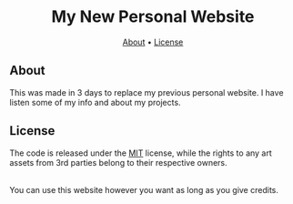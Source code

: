<h1 align="center">My New Personal Website</h1>

<p align="center">
  <a href="#about">About</a>
  •
  <a href="#license">License</a>
  <br>
</p>

## About

This was made in 3 days to replace my previous personal
website. I have listen some of my info and about my projects.

## License

The code is released under the [MIT](https://github.com/ItsShaded/New-Website/blob/main/LICENSE)
license, while the rights to any art assets from 3rd parties belong to
their respective owners.

<br>
You can use this website however you want as long as you give credits.
